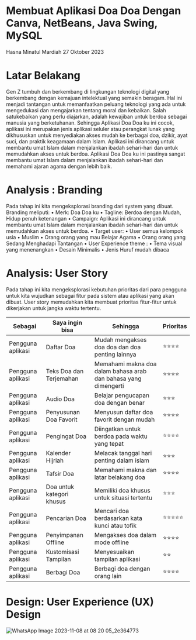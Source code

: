 # Membuat Aplikasi Doa Doa Dengan Canva, NetBeans, Java Swing, MySQL
Hasna Minatul Mardiah 27 Oktober 2023

# Latar Belakang
Gen Z tumbuh dan berkembang di lingkungan teknologi digital yang berkembang dengan kemajuan intelektual yang semakin beragam. Hal ini menjadi tantangan untuk memanfaatkan peluang teknologi yang ada untuk mengedukasi dan mengajarkan tentang moral dan kebaikan. Salah satukebaikan yang perlu diajarkan, adalah kewajiban untuk berdoa sebagai manusia yang berketuhanan. Sehingga Aplikasi Doa Doa ku ini cocok, aplikasi ini merupakan jenis aplikasi seluler atau perangkat lunak yang dikhususkan untuk menyediakan akses mudah ke berbagai doa, dzikir, ayat suci, dan praktik keagamaan dalam Islam. Aplikasi ini dirancang untuk membantu umat Islam dalam menjalankan ibadah sehari-hari dan untuk memudahkan akses untuk berdoa. 
Aplikasi Doa Doa ku ini pastinya sangat membantu umat Islam dalam menjalankan ibadah sehari-hari dan memahami ajaran agama dengan lebih baik.
# Analysis : Branding
Pada tahap ini kita mengeksplorasi branding dari system yang dibuat. Branding meliputi:
•	Merk: Doa Doa ku
•	Tagline: Berdoa dengan Mudah, Hidup penuh ketenangan
•	Campaign: Aplikasi ini dirancang untuk membantu umat Islam dalam menjalankan ibadah sehari-hari dan untuk memudahkan akses untuk berdoa. 
•	Target user: 
 •	User semua kelompok usia
 •	Muslim
 •	Orang orang yang mau Belajar Agama 
 •	Orang orang yang Sedang Menghadapi Tantangan
• User Experience theme :
 • Tema visual yang menenangkan 
 • Desain Minimalis 
 • Jenis Huruf mudah dibaca 
# Analysis: User Story
Pada tahap ini kita mengeksplorasi kebutuhan prioritas dari para pengguna untuk kita
wujudkan sebagai fitur pada sistem atau aplikasi yang akan dibuat. User story memudahkan
kita membuat prioritas fitur-fitur untuk dikerjakan untuk jangka waktu tertentu.

| Sebagai  | Saya ingin bisa |Sehingga | Prioritas |
|-------|--------|-------|---------|
| Pengguna aplikasi | Daftar Doa | Mudah mengakses doa doa dan doa penting lainnya | ⭐⭐⭐⭐ |
| Pengguna aplikasi | Teks Doa dan Terjemahan | Memahami makna doa dalam bahasa arab dan bahasa yang dimengerti | ⭐⭐⭐⭐ |
| Pengguna aplikasi | Audio Doa | Belajar pengucapan doa dengan benar | ⭐⭐⭐ |
| Pengguna aplikasi | Penyusunan Doa Favorit | Menyusun daftar doa favorit dengan mudah | ⭐⭐⭐⭐ | 
| Pengguna aplikasi | Pengingat Doa | Diingatkan untuk berdoa pada waktu yang tepat | ⭐⭐⭐⭐ | 
| Pengguna aplikasi | Kalender Hijriah | Melacak tanggal hari penting dalam islam | ⭐⭐⭐ | 
| Pengguna aplikasi | Tafsir Doa | Memahami makna dan latar belakang doa | ⭐⭐⭐⭐ | 
| Pengguna aplikasi | Doa untuk kategori khusus | Memiliki doa khusus untuk situasi tertentu | ⭐⭐⭐ | 
| Pengguna aplikasi | Pencarian Doa | Mencari doa berdasarkan kata kunci atau tofik | ⭐⭐⭐⭐⭐ | 
| Pengguna aplikasi | Penyimpanan Offline | Mengakses doa dalam mode offline | ⭐⭐⭐⭐ | 
| Pengguna aplikasi | Kustomisasi Tampilan | Menyesuaikan tampilan aplikasi | ⭐⭐ | 
| Pengguna aplikasi | Berbagi Doa | Berbagi doa dengan orang lain | ⭐⭐⭐⭐ | 

# Design: User Experience (UX) Design

![WhatsApp Image 2023-11-08 at 08 20 05_2e364773](https://github.com/hasnaaaaam/goanaaa/assets/144829887/bcf40750-9de3-4fbd-b747-c7d82397243c)




